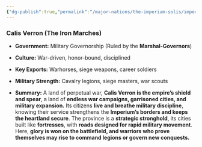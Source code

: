 ```yaml
---
{"dg-publish":true,"permalink":"/major-nations/the-imperium-solis/imperial-provinces/calis-verron/"}
---
```


### **Calis Verron (The Iron Marches)**

- **Government:** Military Governorship (Ruled by the **Marshal-Governors**)
	
- **Culture:** War-driven, honor-bound, disciplined
	
- **Key Exports:** Warhorses, siege weapons, career soldiers
	
- **Military Strength:** Cavalry legions, siege masters, war scouts
	
- **Summary:** A land of perpetual war, **Calis Verron is the empire’s shield and spear**, a land of **endless war campaigns, garrisoned cities, and military expansion.** Its citizens **live and breathe military discipline**, knowing their service strengthens the **Imperium’s borders and keeps the heartland secure**. The province is a **strategic stronghold**, its cities built like **fortresses**, with **roads designed for rapid military movement**. Here, **glory is won on the battlefield, and warriors who prove themselves may rise to command legions or govern new conquests.** 